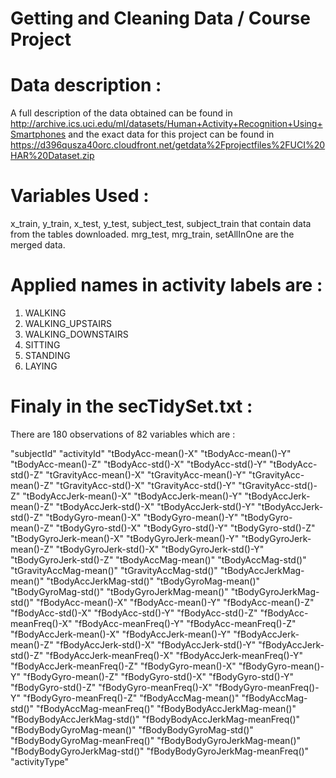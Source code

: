 # Getting and Cleaning Data / Course Project

# Data description :

A full description of the data obtained can be found in     http://archive.ics.uci.edu/ml/datasets/Human+Activity+Recognition+Using+Smartphones
and the exact data for this project can be found in https://d396qusza40orc.cloudfront.net/getdata%2Fprojectfiles%2FUCI%20HAR%20Dataset.zip

# Variables Used :

x_train, y_train, x_test, y_test, subject_test, subject_train that contain data from the tables downloaded.
mrg_test, mrg_train, setAllInOne are the merged data.

# Applied names in activity labels are :

1. WALKING
2. WALKING_UPSTAIRS
3. WALKING_DOWNSTAIRS
4. SITTING
5. STANDING
6. LAYING

# Finaly in the secTidySet.txt :

There are 180 observations of 82 variables which are :

"subjectId" 
"activityId" 
"tBodyAcc-mean()-X" 
"tBodyAcc-mean()-Y" 
"tBodyAcc-mean()-Z" 
"tBodyAcc-std()-X" 
"tBodyAcc-std()-Y" 
"tBodyAcc-std()-Z" 
"tGravityAcc-mean()-X" 
"tGravityAcc-mean()-Y" 
"tGravityAcc-mean()-Z"
"tGravityAcc-std()-X" 
"tGravityAcc-std()-Y" 
"tGravityAcc-std()-Z" 
"tBodyAccJerk-mean()-X" 
"tBodyAccJerk-mean()-Y" 
"tBodyAccJerk-mean()-Z" 
"tBodyAccJerk-std()-X" 
"tBodyAccJerk-std()-Y" 
"tBodyAccJerk-std()-Z" 
"tBodyGyro-mean()-X" 
"tBodyGyro-mean()-Y" 
"tBodyGyro-mean()-Z" 
"tBodyGyro-std()-X" 
"tBodyGyro-std()-Y" 
"tBodyGyro-std()-Z" 
"tBodyGyroJerk-mean()-X"
"tBodyGyroJerk-mean()-Y" 
"tBodyGyroJerk-mean()-Z" 
"tBodyGyroJerk-std()-X" 
"tBodyGyroJerk-std()-Y" 
"tBodyGyroJerk-std()-Z" 
"tBodyAccMag-mean()" 
"tBodyAccMag-std()" 
"tGravityAccMag-mean()"
"tGravityAccMag-std()" 
"tBodyAccJerkMag-mean()" 
"tBodyAccJerkMag-std()" 
"tBodyGyroMag-mean()" 
"tBodyGyroMag-std()" 
"tBodyGyroJerkMag-mean()"
"tBodyGyroJerkMag-std()" 
"fBodyAcc-mean()-X"
"fBodyAcc-mean()-Y" 
"fBodyAcc-mean()-Z" 
"fBodyAcc-std()-X" 
"fBodyAcc-std()-Y" 
"fBodyAcc-std()-Z" 
"fBodyAcc-meanFreq()-X"
"fBodyAcc-meanFreq()-Y"
"fBodyAcc-meanFreq()-Z" 
"fBodyAccJerk-mean()-X" 
"fBodyAccJerk-mean()-Y"
"fBodyAccJerk-mean()-Z" 
"fBodyAccJerk-std()-X"
"fBodyAccJerk-std()-Y" 
"fBodyAccJerk-std()-Z" 
"fBodyAccJerk-meanFreq()-X" 
"fBodyAccJerk-meanFreq()-Y" 
"fBodyAccJerk-meanFreq()-Z"
"fBodyGyro-mean()-X"
"fBodyGyro-mean()-Y" 
"fBodyGyro-mean()-Z" 
"fBodyGyro-std()-X" 
"fBodyGyro-std()-Y" 
"fBodyGyro-std()-Z" 
"fBodyGyro-meanFreq()-X"
"fBodyGyro-meanFreq()-Y" 
"fBodyGyro-meanFreq()-Z"
"fBodyAccMag-mean()" 
"fBodyAccMag-std()"
"fBodyAccMag-meanFreq()"
"fBodyBodyAccJerkMag-mean()"
"fBodyBodyAccJerkMag-std()"
"fBodyBodyAccJerkMag-meanFreq()"
"fBodyBodyGyroMag-mean()"
"fBodyBodyGyroMag-std()"
"fBodyBodyGyroMag-meanFreq()"
"fBodyBodyGyroJerkMag-mean()"
"fBodyBodyGyroJerkMag-std()" 
"fBodyBodyGyroJerkMag-meanFreq()"
"activityType"
